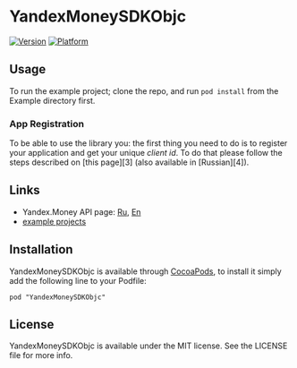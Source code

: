 # YandexMoneySDKObjc

[![Version](http://cocoapod-badges.herokuapp.com/v/YandexMoneySDKObjc/badge.png)](http://api.yandex.ru/money/)
[![Platform](http://cocoapod-badges.herokuapp.com/p/YandexMoneySDKObjc/badge.png)](http://api.yandex.ru/money/)

## Usage

To run the example project; clone the repo, and run `pod install` from the Example directory first.

### App Registration

To be able to use the library you: the first thing you need to do is to register your application and get your unique *client id*. To do that please follow the steps described on [this page][3] (also available in [Russian][4]).

## Links

* Yandex.Money API page: [Ru](http://api.yandex.ru/money/), [En](http://api.yandex.com/money/)
* [example projects](https://github.com/yandex-money/yandex-money-sdk-objc/tree/master/Example)

## Installation

YandexMoneySDKObjc is available through [CocoaPods](http://cocoapods.org), to install
it simply add the following line to your Podfile:

    pod "YandexMoneySDKObjc"

## License

YandexMoneySDKObjc is available under the MIT license. See the LICENSE file for more info.

